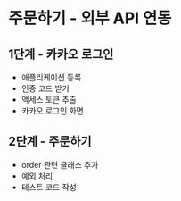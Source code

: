 # 주문하기 - 외부 API 연동

## 1단계 - 카카오 로그인
- 애플리케이션 등록
- 인증 코드 받기
- 액세스 토큰 추출
- 카카오 로그인 화면

## 2단계 - 주문하기
- order 관련 클래스 추가
- 예외 처리
- 테스트 코드 작성